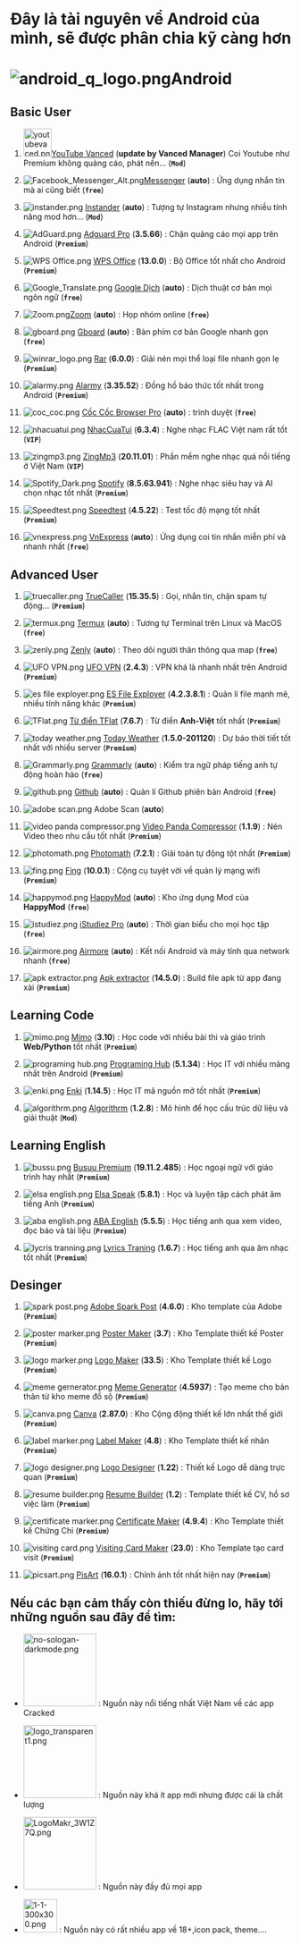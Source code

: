 # Đây là tài nguyên về Android của mình, sẽ được phân chia kỹ càng hơn

# ![android_q_logo.png](https://raw.githubusercontent.com/Zenfection/Image/master/2020/11/27-08-55-37-android_q_logo.png)Android

## Basic User

1. <img src="https://raw.githubusercontent.com/Zenfection/Image/master/2020/11/28-15-12-28-youtubevaced.png" title="" alt="youtubevaced.png" width="50">[YouTube Vanced](https://vancedapp.com/) (**update by Vanced Manager**) Coi Youtube như Premium không quảng cáo, phát nền... (**`Mod`**)

2. ![Facebook_Messenger_Alt.png](https://raw.githubusercontent.com/Zenfection/Image/master/2020/11/28-15-14-40-Facebook_Messenger_Alt.png)[Messenger](https://play.google.com/store/apps/details?id=com.facebook.orca) (**auto**) : Ứng dụng nhắn tin mà ai cũng biết (**`free`**)

3. ![instander.png](https://raw.githubusercontent.com/Zenfection/Image/master/2020/11/28-15-17-48-instander.png) [Instander](https://thedise.me/instander/) (**auto**) : Tượng tự Instagram nhưng nhiều tính năng mod hơn... (**`Mod`**)

4. ![AdGuard.png](https://raw.githubusercontent.com/Zenfection/Image/master/2020/11/28-15-20-34-AdGuard.png) [Adguard Pro](https://app.box.com/s/oyjtyyj0ievmb7ehtx2rfy7p4yqb3ppe) (**3.5.66**) : Chặn quảng cáo mọi app trên Android (**`Premium`**)

5. ![WPS Office.png](https://raw.githubusercontent.com/Zenfection/Image/master/2020/11/28-15-15-27-WPS%20Office.png) [WPS Office](https://app.box.com/s/31qs5ufvz61qipkcvu0a3pdmddxhwi8d) (**13.0.0**) : Bộ Office tốt nhất cho Android (**`Premium`**)

6. ![Google_Translate.png](https://raw.githubusercontent.com/Zenfection/Image/master/2020/11/28-15-21-32-Google_Translate.png) [Google Dịch](https://play.google.com/store/apps/details?id=com.google.android.apps.translate) (**auto**) : Dịch thuật cơ bản mọi ngôn ngữ (**`free`**)

7. ![Zoom.png](https://raw.githubusercontent.com/Zenfection/Image/master/2020/11/28-15-14-33-Zoom.png)[Zoom](https://play.google.com/store/apps/details?id=us.zoom.videomeetings) (**auto**) : Họp nhóm online (**`free`**)

8. ![gboard.png](https://raw.githubusercontent.com/Zenfection/Image/master/2020/11/28-15-23-20-gboard.png) [Gboard](https://play.google.com/store/apps/details?id=com.google.android.inputmethod.latin) (**auto**) : Bàn phím cơ bản Google nhanh gọn (**`free`**)

9. ![winrar_logo.png](https://raw.githubusercontent.com/Zenfection/Image/master/2020/11/28-15-25-15-winrar_logo.png) [Rar](https://app.box.com/s/a3rjcud4vrbgt5h4qgx3sqpqkmdp7vlr) (**6.0.0**) : Giải nén mọi thể loại file nhanh gọn lẹ (**`Premium`**)

10. ![alarmy.png](https://raw.githubusercontent.com/Zenfection/Image/master/2020/11/28-15-26-00-alarmy.png) [Alarmy](https://app.box.com/s/7eg9m6cc43qaa1lktoqy8twkegwxccfy) (**3.35.52**) : Đồng hồ báo thức tốt nhất trong Android (**`Premium`**)

11. ![coc_coc.png](https://raw.githubusercontent.com/Zenfection/Image/master/2020/11/28-15-30-55-coc_coc.png) [Cốc Cốc Browser Pro](https://pro.coccoc.com/) (**auto**) : trình duyệt (**`free`**)

12. ![nhacuatui.png](https://raw.githubusercontent.com/Zenfection/Image/master/2020/11/28-15-33-01-nhacuatui.png) [NhacCuaTui](https://app.box.com/s/dp9dzt4vnppi89usvyksapmbcylsb3yg) (**6.3.4**) : Nghe nhạc FLAC Việt nam rất tốt (**`VIP`**)

13. ![zingmp3.png](https://raw.githubusercontent.com/Zenfection/Image/master/2020/11/28-15-32-23-zingmp3.png) [ZingMp3](https://app.box.com/s/7lfwmgquexyt9ae2di2ocj3lukad5ael) (**20.11.01**) : Phần mềm nghe nhạc quá nổi tiếng ở Việt Nam (**`VIP`**)

14. ![Spotify_Dark.png](https://raw.githubusercontent.com/Zenfection/Image/master/2020/11/28-21-36-57-Spotify_Dark.png) [Spotify](https://app.box.com/s/o2acn7u6ubmnnd1d0gp8nyk4d1wne6cq) (**8.5.63.941**) : Nghe nhạc siêu hay và AI chọn nhạc tốt nhất (**`Premium`**)

15. ![Speedtest.png](https://raw.githubusercontent.com/Zenfection/Image/master/2020/11/28-15-15-31-Speedtest.png) [Speedtest](https://app.box.com/s/n36yygfq3tjhpbdtgirevwc87wdmv67l) (**4.5.22**) : Test tốc độ mạng tốt nhất (**`Premium`**)

16. ![vnexpress.png](https://raw.githubusercontent.com/Zenfection/Image/master/2020/11/28-15-35-13-vnexpress.png) [VnExpress](https://play.google.com/store/apps/details?id=fr.playsoft.vnexpress) (**auto**) : Ứng dụng coi tin nhắn miễn phí và nhanh nhất (**`free`**)

## Advanced User

1. ![truecaller.png](https://raw.githubusercontent.com/Zenfection/Image/master/2020/11/28-16-22-32-truecaller.png) [TrueCaller](https://app.box.com/s/3r7uvmzdx6i993sxbinrv1z1uf86zi3u) (**15.35.5**) : Gọi, nhắn tin, chặn spam tự động... (**`Premium`**)

2. ![termux.png](https://raw.githubusercontent.com/Zenfection/Image/master/2020/11/28-16-22-41-termux.png) [Termux](https://play.google.com/store/apps/details?id=com.termux) (**auto**) : Tương tự Terminal trên Linux và MacOS (**`free`**)

3. ![zenly.png](https://raw.githubusercontent.com/Zenfection/Image/master/2020/11/28-16-22-30-zenly.png) [Zenly](https://play.google.com/store/apps/details?id=app.zenly.locator) (**auto**) : Theo dõi người thân thông qua map (**`free`**)

4. ![UFO VPN.png](https://raw.githubusercontent.com/Zenfection/Image/master/2020/11/28-16-20-55-UFO%20VPN.png) [UFO VPN](https://app.box.com/s/ykkog4tosfvu4wh5mffiy4tlzfl77d4s) (**2.4.3**) : VPN khá là nhanh nhất trên Android (**`Premium`**)

5. ![es file exployer.png](https://raw.githubusercontent.com/Zenfection/Image/master/2020/11/28-16-19-54-es%20file%20exployer.png) [ES File Exployer](https://app.box.com/s/htut3pgwuvp4lunuimqm8pmysrfz4br4) (**4.2.3.8.1**) : Quản lí file mạnh mẽ, nhiều tính năng khác (**`Premium`**)

6. ![TFlat.png](https://raw.githubusercontent.com/Zenfection/Image/master/2020/11/28-16-18-34-TFlat.png) [Từ điển TFlat](https://app.box.com/s/5i1u6j6ubp0hjiwv9vymgeurlfuyt849) (**7.6.7**) : Từ điển **Anh-Việt** tốt nhất (**`Premium`**)

7. ![today weather.png](https://raw.githubusercontent.com/Zenfection/Image/master/2020/11/28-16-19-22-today%20weather.png) [Today Weather](https://app.box.com/s/sqbkoq27aoq0b59f6o5hsv824jivl2fx) (**1.5.0-201120**) : Dự báo thời tiết tốt nhất với nhiều server (**`Premium`**) 

8. ![Grammarly.png](https://raw.githubusercontent.com/Zenfection/Image/master/2020/11/28-16-16-56-Grammarly.png) [Grammarly](https://play.google.com/store/apps/details?id=com.grammarly.android.keyboard) (**auto**) : Kiểm tra ngữ pháp tiếng anh tự động hoàn hảo (**`free`**)

9. ![github.png](https://raw.githubusercontent.com/Zenfection/Image/master/2020/11/28-16-12-19-github.png) [Github](https://play.google.com/store/apps/details?id=com.github.android) (**auto**) : Quản lí Github phiên bản Android (**`free`**)

10. ![adobe scan.png](https://raw.githubusercontent.com/Zenfection/Image/master/2020/11/28-16-46-09-adobe%20scan.png) Adobe Scan (**auto**)

11. ![video panda compressor.png](https://raw.githubusercontent.com/Zenfection/Image/master/2020/11/28-16-46-13-video%20panda%20compressor.png) [Video Panda Compressor](https://app.box.com/s/hec1ouic18wi0jssavfhblo9mispa9pr) (**1.1.9**) : Nén Video theo nhu cầu tốt nhất (**`Premium`**)

12. ![photomath.png](https://raw.githubusercontent.com/Zenfection/Image/master/2020/11/28-16-10-26-photomath.png) [Photomath](https://app.box.com/s/mazjx13csagl9zmd0bizufdazyly9yz6) (**7.2.1**) : Giải toán tự động tột nhất (**`Premium`**)

13. ![fing.png](https://raw.githubusercontent.com/Zenfection/Image/master/2020/11/28-16-09-39-fing.png) [Fing](https://app.box.com/s/t0wam7zuhb2rvqhuhlqbw564m1cbfi8w) (**10.0.1**) : Cộng cụ tuyệt vời về quản lý mạng wifi (**`Premium`**)

14. ![happymod.png](https://raw.githubusercontent.com/Zenfection/Image/master/2020/11/28-16-09-35-happymod.png) [HappyMod](https://www.happymod.com/) (**auto**) : Kho ứng dụng Mod của **HappyMod** (**`free`**)

15. ![istudiez.png](https://raw.githubusercontent.com/Zenfection/Image/master/2020/11/28-16-07-11-istudiez.png) [iStudiez Pro](https://play.google.com/store/apps/details?id=com.istudiezteam.istudiezpro) (**auto**) : Thời gian biểu cho mọi học tập (**`free`**)

16. ![airmore.png](https://raw.githubusercontent.com/Zenfection/Image/master/2020/11/28-16-07-06-airmore.png) [Airmore](https://play.google.com/store/apps/details?id=com.airmore) (**auto**) : Kết nối Android và máy tính qua network nhanh (**`free`**)

17. ![apk extractor.png](https://raw.githubusercontent.com/Zenfection/Image/master/2020/11/28-16-52-01-apk%20extractor.png) [Apk extractor](https://app.box.com/s/61ks4frbuh462aelew47q1n1xzl7qjkr) (**14.5.0**) : Build file apk từ app đang xài (**`Premium`**)

## Learning Code

1. ![mimo.png](https://raw.githubusercontent.com/Zenfection/Image/master/2020/11/28-16-43-16-mimo.png) [Mimo](https://app.box.com/s/zq0ov95rhg8mbzkugrafswpve63pzodl) (**3.10**) : Học code với nhiều bài thi và giáo trình **Web/Python** tốt nhất (**`Premium`**)

2. ![programing hub.png](https://raw.githubusercontent.com/Zenfection/Image/master/2020/11/28-16-43-21-programing%20hub.png) [Programing Hub](https://app.box.com/s/biynuhyvvoedw50r0d6x7ok5etvmkd23) (**5.1.34**) : Học IT với nhiều mảng nhất trên Android (**`Premium`**)

3. ![enki.png](https://raw.githubusercontent.com/Zenfection/Image/master/2020/11/28-16-43-24-enki.png) [Enki](https://app.box.com/s/ky93ltv5t5rffyu9bclu1pbphsifxz1e) (**1.14.5**) : Học IT mã nguồn mở tốt nhất (**`Premium`**)

4. ![algorithrm.png](https://raw.githubusercontent.com/Zenfection/Image/master/2020/11/28-16-43-26-algorithrm.png) [Algorithrm](https://app.box.com/s/4h62rtkzprpg0jolf7mdx4w3atdxjli5) (**1.2.8**) : Mô hình để học cấu trúc dữ liệu và giải thuật (**`Mod`**)

## Learning English

1. ![bussu.png](https://raw.githubusercontent.com/Zenfection/Image/master/2020/11/28-16-40-26-bussu.png) [Busuu Premium](https://app.box.com/s/mg3y1ouwakrzlzxere9lz7xcx77nc2vy) (**19.11.2.485**) : Học ngoại ngữ với giáo trình hay nhất (**`Premium`**)

2. ![elsa english.png](https://raw.githubusercontent.com/Zenfection/Image/master/2020/11/28-16-40-32-elsa%20english.png) [Elsa Speak](https://app.box.com/s/kx8zfknqkd4cfvx2yze01o91mv7r11hi) (**5.8.1**) : Học và luyện tập cách phát âm tiếng Anh (**`Premium`**)

3. ![aba english.png](https://raw.githubusercontent.com/Zenfection/Image/master/2020/11/28-16-40-35-aba%20english.png) [ABA English](https://app.box.com/s/yikl9vehjb6wyl6j4mtl587dau02g5hg) (**5.5.5**) : Học tiếng anh qua xem video, đọc báo và tài liệu (**`Premium`**)

4. ![lycris tranning.png](https://raw.githubusercontent.com/Zenfection/Image/master/2020/11/28-22-44-29-lycris%20tranning.png) [Lyrics Traning](https://app.box.com/s/ujjll0ut9kg4byzh880usf19c6if6qhc) (**1.6.7**) : Học tiếng anh qua âm nhạc tốt nhất (**`Premium`**)

## Desinger

1. ![spark post.png](https://raw.githubusercontent.com/Zenfection/Image/master/2020/11/28-16-33-07-spark%20post.png) [Adobe Spark Post](https://app.box.com/s/nuesm4do4t6j5ie59ws4y3f1mrfyobg2) (**4.6.0**) : Kho template của Adobe (**`Premium`**)

2. ![poster marker.png](https://raw.githubusercontent.com/Zenfection/Image/master/2020/11/28-16-31-56-poster%20marker.png) [Poster Maker](https://app.box.com/s/n87xmhjyf7dws7vk6q9ny24vmmi4exl6) (**3.7**) : Kho Template thiết kế  Poster (**`Premium`**)

3. ![logo marker.png](https://raw.githubusercontent.com/Zenfection/Image/master/2020/11/28-16-31-53-logo%20marker.png) [Logo Maker](https://app.box.com/s/kpos7dp54qgjy4mfyq3jgpya1ndcldt0) (**33.5**) : Kho Template thiết kế Logo  (**`Premium`**)

4. ![meme gernerator.png](https://raw.githubusercontent.com/Zenfection/Image/master/2020/11/28-16-31-48-meme%20gernerator.png) [Meme Generator](https://app.box.com/s/nsvy75ryn73bguopwk4ibfrtlyppyfl1) (**4.5937**) : Tạo meme cho bản thân từ kho meme đồ sộ (**`Premium`**)

5. ![canva.png](https://raw.githubusercontent.com/Zenfection/Image/master/2020/11/28-16-31-41-canva.png) [Canva](https://app.box.com/s/wbq307fydmacm62h3tcspiuqcc5ypb7z) (**2.87.0**) : Kho Cộng động thiết kế lớn nhất thế giới (**`Premium`**)

6. ![label marker.png](https://raw.githubusercontent.com/Zenfection/Image/master/2020/11/28-16-38-05-label%20marker.png) [Label Maker](https://app.box.com/s/dhs9t7zm9df90a1tfryic539293sa4oj) (**4.8**) : Kho Template thiết kế nhãn (**`Premium`**)

7. ![logo designer.png](https://raw.githubusercontent.com/Zenfection/Image/master/2020/11/28-16-38-10-logo%20designer.png) [Logo Designer](https://app.box.com/s/aff664r0w0zrxsblu5buraa4xssy2a92) (**1.22**) : Thiết kế Logo dễ dàng trực quan (**`Premium`**)

8. ![resume builder.png](https://raw.githubusercontent.com/Zenfection/Image/master/2020/11/28-16-38-28-resume%20builder.png) [Resume Builder](https://app.box.com/s/wg3r5bzx1rux9uxo9p7q7posyb3ibc5h) (**1.2**) : Template thiết kế CV, hồ sơ việc làm (**`Premium`**)

9. ![certificate marker.png](https://raw.githubusercontent.com/Zenfection/Image/master/2020/11/28-16-38-23-certificate%20marker.png) [Certificate Maker](https://app.box.com/s/oq9nyh6uo8qtpgyg5wdv0elk7n9djxlv) (**4.9.4**) : Kho Template thiết kế Chứng Chỉ (**`Premium`**)

10. ![visiting card.png](https://raw.githubusercontent.com/Zenfection/Image/master/2020/11/28-16-38-34-visiting%20card.png) [Visiting Card Maker](https://app.box.com/s/s9yqacnul386txtkj9j7bsbz3n360url) (**23.0**) : Kho Template tạo card visit (**`Premium`**)

11. ![picsart.png](https://raw.githubusercontent.com/Zenfection/Image/master/2020/11/28-21-47-32-picsart.png) [PisArt](https://app.box.com/s/6krums79lszgazbr4gucubjyl1zl08te) (**16.0.1**) : Chỉnh ảnh tốt nhất hiện nay (**`Premium`**)

## Nếu các bạn cảm thấy còn thiếu đừng lo, hãy tới những nguồn sau đây để tìm:

- [<img src="https://raw.githubusercontent.com/Zenfection/Image/master/2020/11/28-22-25-04-no-sologan-darkmode.png" title="" alt="no-sologan-darkmode.png" width="130">](https://www.gocmod.com/) : Nguồn này nổi tiếng nhất Việt Nam về các app Cracked

- [<img src="https://raw.githubusercontent.com/Zenfection/Image/master/2020/11/28-22-26-06-logo_transparent1.png" title="" alt="logo_transparent1.png" width="130">](https://www.chiaseapk.com/) : Nguồn này khá ít app mới nhưng được cái là chất lượng

- [<img src="https://raw.githubusercontent.com/Zenfection/Image/master/2020/11/28-22-26-31-LogoMakr_3W1Z7Q.png" title="" alt="LogoMakr_3W1Z7Q.png" width="130">](https://moddroid.com/) : Nguồn này đầy đủ mọi app

- [<img src="https://raw.githubusercontent.com/Zenfection/Image/master/2020/11/28-22-27-13-1-1-300x300.png" title="" alt="1-1-300x300.png" width="60">](https://apkmodhub.in/) : Nguồn này có rất nhiều app về 18+,icon pack, theme....
